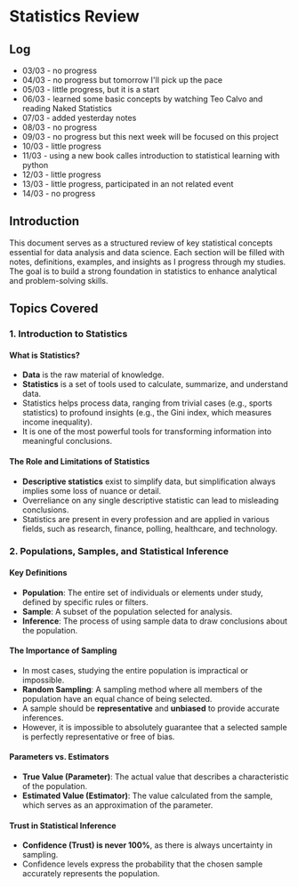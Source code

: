 # Statistics Review

## Log
- 03/03 - no progress
- 04/03 - no progress but tomorrow I'll pick up the pace
- 05/03 - little progress, but it is a start
- 06/03 - learned some basic concepts by watching Teo Calvo and reading Naked Statistics
- 07/03 - added yesterday notes
- 08/03 - no progress
- 09/03 - no progress but this next week will be focused on this project
- 10/03 - little progress
- 11/03 - using a new book calles introduction to statistical learning with python
- 12/03 - little progress
- 13/03 - little progress, participated in an not related event
- 14/03 - no progress

## Introduction
This document serves as a structured review of key statistical concepts essential for data analysis and data science. Each section will be filled with notes, definitions, examples, and insights as I progress through my studies. The goal is to build a strong foundation in statistics to enhance analytical and problem-solving skills.

## Topics Covered

### 1. Introduction to Statistics

#### What is Statistics?
- **Data** is the raw material of knowledge.
- **Statistics** is a set of tools used to calculate, summarize, and understand data.
- Statistics helps process data, ranging from trivial cases (e.g., sports statistics) to profound insights (e.g., the Gini index, which measures income inequality).
- It is one of the most powerful tools for transforming information into meaningful conclusions.

#### The Role and Limitations of Statistics
- **Descriptive statistics** exist to simplify data, but simplification always implies some loss of nuance or detail.
- Overreliance on any single descriptive statistic can lead to misleading conclusions.
- Statistics are present in every profession and are applied in various fields, such as research, finance, polling, healthcare, and technology.

### 2. Populations, Samples, and Statistical Inference

#### Key Definitions
- **Population**: The entire set of individuals or elements under study, defined by specific rules or filters.
- **Sample**: A subset of the population selected for analysis.
- **Inference**: The process of using sample data to draw conclusions about the population.

#### The Importance of Sampling
- In most cases, studying the entire population is impractical or impossible.
- **Random Sampling**: A sampling method where all members of the population have an equal chance of being selected.
- A sample should be **representative** and **unbiased** to provide accurate inferences.
- However, it is impossible to absolutely guarantee that a selected sample is perfectly representative or free of bias.

#### Parameters vs. Estimators
- **True Value (Parameter)**: The actual value that describes a characteristic of the population.
- **Estimated Value (Estimator)**: The value calculated from the sample, which serves as an approximation of the parameter.

#### Trust in Statistical Inference
- **Confidence (Trust) is never 100%**, as there is always uncertainty in sampling.
- Confidence levels express the probability that the chosen sample accurately represents the population.


